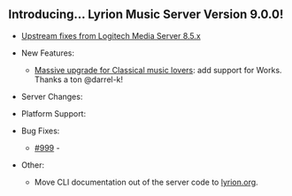 ## Introducing... Lyrion Music Server Version 9.0.0!

- [Upstream fixes from Logitech Media Server 8.5.x](changelog-lms8.md)

- New Features:

	- [Massive upgrade for Classical music lovers](https://github.com/LMS-Community/slimserver/pull/930): add support for Works. Thanks a ton @darrel-k!

- Server Changes:

- Platform Support:

- Bug Fixes:

	- [#999](https://github.com/LMS-Community/slimserver/issues/999) \-

- Other:

	- Move CLI documentation out of the server code to [lyrion.org](https://lyrion.org/reference/cli/introduction/).

